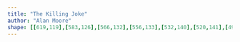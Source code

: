 ```yaml
---
title: "The Killing Joke"
author: "Alan Moore"
shape: [[619,119],[583,126],[566,132],[556,133],[532,140],[520,141],[493,147],[437,166],[433,168],[429,174],[430,233],[432,246],[436,341],[438,353],[439,431],[441,438],[441,566],[444,575],[443,603],[445,608],[446,626],[446,676],[448,696],[448,717],[450,730],[453,837],[455,849],[455,870],[458,905],[459,956],[462,992],[464,999],[465,1025],[466,1091],[468,1107],[467,1123],[470,1220],[470,1277],[473,1319],[473,1375],[476,1401],[476,1443],[478,1455],[478,1481],[480,1486],[480,1501],[484,1520],[484,1587],[486,1619],[487,1688],[496,1699],[514,1703],[523,1703],[539,1700],[545,1695],[549,1683],[550,1655],[547,1638],[548,1512],[546,1501],[546,1477],[544,1470],[545,1441],[543,1434],[543,1208],[542,1179],[540,1173],[540,1133],[542,1121],[540,1068],[541,1034],[539,1028],[539,965],[537,956],[535,911],[535,837],[533,825],[532,788],[530,770],[530,710],[527,699],[527,667],[523,627],[523,598],[532,587],[547,576],[551,570],[561,561],[576,553],[598,533],[613,523],[622,513],[647,495],[657,485],[686,469],[692,468],[694,461],[695,380],[693,344],[688,318],[689,310],[698,295],[699,289],[698,129],[693,123],[673,121],[661,124],[645,124],[634,119]]
---
```


